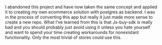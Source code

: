 I abandoned this project and have now taken the same concept and applied it to creating my own ecommerce solution with postgres as backend. I was in the process of converting this app but really it just made more sense to create a new repo. What I've learned from this is that Js-buy-sdk is really bad and you should probably just avoid using it unless you hate yourself and want to spend your time creating workarounds for nonexistant functionality. Only the most trivial of stores could use this.

